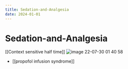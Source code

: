 ```yaml
---
title: Sedation-and-Analgesia
date: 2024-01-01
---
```

# Sedation-and-Analgesia

[[Context sensitive half time]]
![image 22-07-30 01 40 58](https://i.imgur.com/UOOHYxE.png)

* [[propofol infusion syndrome]]
